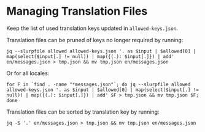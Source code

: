 # Managing Translation Files

Keep the list of used translation keys updated in `allowed-keys.json`.

Translation files can be pruned of keys no longer required by running:

```
jq --slurpfile allowed allowed-keys.json '. as $input | $allowed[0] | map(select($input[.] != null)) | map({(.): $input[.]}) | add' en/messages.json > tmp.json && mv tmp.json en/messages.json
```

Or for all locales:
```
for F in `find . -name "*messages.json"`; do jq --slurpfile allowed allowed-keys.json '. as $input | $allowed[0] | map(select($input[.] != null)) | map({(.): $input[.]}) | add' $F > tmp.json && mv tmp.json $F; done
```

Translation files can be sorted by translation key by running:

```
jq -S '.' en/messages.json > tmp.json && mv tmp.json en/messages.json
```